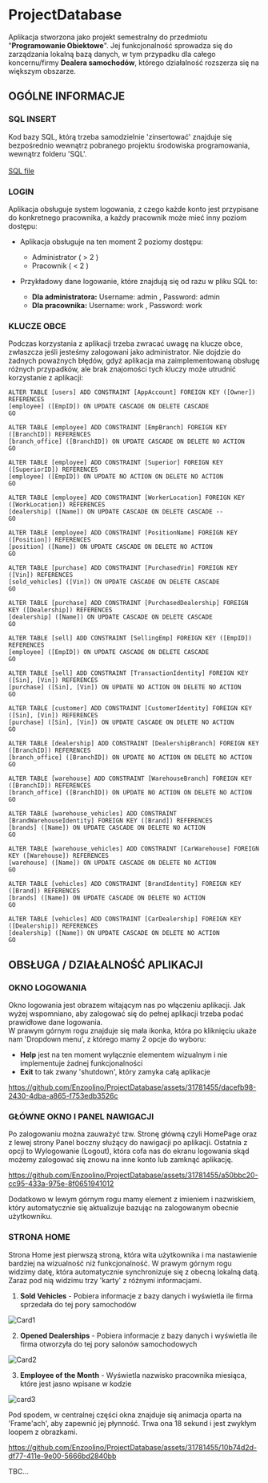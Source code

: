 # ProjectDatabase
Aplikacja stworzona jako projekt semestralny do przedmiotu "**Programowanie Obiektowe**". Jej funkcjonalność sprowadza się do zarządzania lokalną bazą danych, w tym przypadku dla całego koncernu/firmy **Dealera samochodów**, którego działalność rozszerza się na większym obszarze.

## OGÓLNE INFORMACJE
### SQL INSERT
Kod bazy SQL, którą trzeba samodzielnie 'zinsertować' znajduje się bezpośrednio wewnątrz pobranego projektu środowiska programowania, wewnątrz folderu 'SQL'. </br></br>
[SQL file](/WorkshopDataModifier/SQL/Dealership.sql)

### LOGIN
Aplikacja obsługuje system logowania, z czego każde konto jest przypisane do konkretnego pracownika, a każdy pracownik może mieć inny poziom dostępu:
   - Aplikacja obsługuje na ten moment 2 poziomy dostępu:
      - Administrator ( > 2 )
      - Pracownik ( < 2 )
       
   - Przykładowy dane logowanie, które znajdują się od razu w pliku SQL to:
      - **Dla administratora:** Username: admin , Password: admin 
      - **Dla pracownika:** Username: work , Password: work

### KLUCZE OBCE
Podczas korzystania z aplikacji trzeba zwracać uwagę na klucze obce, zwłaszcza jeśli jesteśmy zalogowani jako administrator. Nie dojdzie do żadnych poważnych błędów, gdyż aplikacja ma zaimplementowaną obsługę różnych przypadków, ale brak znajomości tych kluczy może utrudnić korzystanie z aplikacji:</br>
```
ALTER TABLE [users] ADD CONSTRAINT [AppAccount] FOREIGN KEY ([Owner]) REFERENCES
[employee] ([EmpID]) ON UPDATE CASCADE ON DELETE CASCADE
GO

ALTER TABLE [employee] ADD CONSTRAINT [EmpBranch] FOREIGN KEY ([BranchID]) REFERENCES
[branch_office] ([BranchID]) ON UPDATE CASCADE ON DELETE NO ACTION
GO

ALTER TABLE [employee] ADD CONSTRAINT [Superior] FOREIGN KEY ([SuperiorID]) REFERENCES
[employee] ([EmpID]) ON UPDATE NO ACTION ON DELETE NO ACTION
GO

ALTER TABLE [employee] ADD CONSTRAINT [WorkerLocation] FOREIGN KEY ([WorkLocation]) REFERENCES
[dealership] ([Name]) ON UPDATE CASCADE ON DELETE CASCADE --
GO

ALTER TABLE [employee] ADD CONSTRAINT [PositionName] FOREIGN KEY ([Position]) REFERENCES
[position] ([Name]) ON UPDATE CASCADE ON DELETE NO ACTION
GO

ALTER TABLE [purchase] ADD CONSTRAINT [PurchasedVin] FOREIGN KEY ([Vin]) REFERENCES
[sold_vehicles] ([Vin]) ON UPDATE CASCADE ON DELETE CASCADE
GO

ALTER TABLE [purchase] ADD CONSTRAINT [PurchasedDealership] FOREIGN KEY ([Dealership]) REFERENCES
[dealership] ([Name]) ON UPDATE CASCADE ON DELETE CASCADE
GO

ALTER TABLE [sell] ADD CONSTRAINT [SellingEmp] FOREIGN KEY ([EmpID]) REFERENCES
[employee] ([EmpID]) ON UPDATE CASCADE ON DELETE CASCADE
GO

ALTER TABLE [sell] ADD CONSTRAINT [TransactionIdentity] FOREIGN KEY ([Sin], [Vin]) REFERENCES
[purchase] ([Sin], [Vin]) ON UPDATE NO ACTION ON DELETE NO ACTION
GO

ALTER TABLE [customer] ADD CONSTRAINT [CustomerIdentity] FOREIGN KEY ([Sin], [Vin]) REFERENCES
[purchase] ([Sin], [Vin]) ON UPDATE CASCADE ON DELETE NO ACTION
GO

ALTER TABLE [dealership] ADD CONSTRAINT [DealershipBranch] FOREIGN KEY ([BranchID]) REFERENCES
[branch_office] ([BranchID]) ON UPDATE NO ACTION ON DELETE NO ACTION
GO

ALTER TABLE [warehouse] ADD CONSTRAINT [WarehouseBranch] FOREIGN KEY ([BranchID]) REFERENCES
[branch_office] ([BranchID]) ON UPDATE NO ACTION ON DELETE NO ACTION
GO

ALTER TABLE [warehouse_vehicles] ADD CONSTRAINT [BrandWarehouseIdentity] FOREIGN KEY ([Brand]) REFERENCES
[brands] ([Name]) ON UPDATE CASCADE ON DELETE NO ACTION
GO

ALTER TABLE [warehouse_vehicles] ADD CONSTRAINT [CarWarehouse] FOREIGN KEY ([Warehouse]) REFERENCES
[warehouse] ([Name]) ON UPDATE CASCADE ON DELETE NO ACTION
GO

ALTER TABLE [vehicles] ADD CONSTRAINT [BrandIdentity] FOREIGN KEY ([Brand]) REFERENCES
[brands] ([Name]) ON UPDATE CASCADE ON DELETE NO ACTION
GO

ALTER TABLE [vehicles] ADD CONSTRAINT [CarDealership] FOREIGN KEY ([Dealership]) REFERENCES
[dealership] ([Name]) ON UPDATE CASCADE ON DELETE NO ACTION
GO
```

## OBSŁUGA / DZIAŁALNOŚĆ APLIKACJI
### OKNO LOGOWANIA
Okno logowania jest obrazem witającym nas po włączeniu aplikacji. Jak wyżej wspomniano, aby zalogować się do pełnej aplikacji trzeba podać prawidłowe dane logowania.</br>
W prawym górnym rogu znajduje się mała ikonka, która po kliknięciu ukaże nam 'Dropdown menu', z którego mamy 2 opcje do wyboru:
- **Help** jest na ten moment wyłącznie elementem wizualnym i nie implementuje żadnej funkcjonalności
- **Exit** to tak zwany 'shutdown', który zamyka całą aplikacje

https://github.com/Enzoolino/ProjectDatabase/assets/31781455/dacefb98-2430-4dba-a865-f753edb3526c

### GŁÓWNE OKNO I PANEL NAWIGACJI
Po zalogowaniu można zauważyć tzw. Stronę główną czyli HomePage oraz z lewej strony Panel boczny służący do nawigacji po aplikacji. Ostatnia z opcji to Wylogowanie (Logout), która cofa nas do ekranu logowania skąd możemy zalogować się znowu na inne konto lub zamknąć aplikację.

https://github.com/Enzoolino/ProjectDatabase/assets/31781455/a50bbc20-cc95-433a-975e-8f0651941012

Dodatkowo w lewym górnym rogu mamy element z imieniem i nazwiskiem, który automatycznie się aktualizuje bazując na zalogowanym obecnie użytkowniku.

### STRONA HOME
Strona Home jest pierwszą stroną, która wita użytkownika i ma nastawienie bardziej na wizualność niż funkcjonalność. W prawym górnym rogu widzimy datę, która automatycznie synchronizuje się z obecną lokalną datą.
Zaraz pod nią widzimu trzy 'karty' z różnymi informacjami.
1. **Sold Vehicles** - Pobiera informacje z bazy danych i wyświetla ile firma sprzedała do tej pory samochodów</br>

![Card1](https://github.com/Enzoolino/ProjectDatabase/assets/31781455/6ce30891-7b6d-45c0-b29b-c8a3784cf095)

2. **Opened Dealerships** - Pobiera informacje z bazy danych i wyświetla ile firma otworzyła do tej pory salonów samochodowych</br>

![Card2](https://github.com/Enzoolino/ProjectDatabase/assets/31781455/f873889c-9511-42c0-a832-4a2e3822c943)

3. **Employee of the Month** - Wyświetla nazwisko pracownika miesiąca, które jest jasno wpisane w kodzie</br>

![card3](https://github.com/Enzoolino/ProjectDatabase/assets/31781455/6aa6cca4-0c39-4abd-a287-9d494c45a9b2)

Pod spodem, w centralnej części okna znajduje się animacja oparta na 'Frame'ach', aby zapewnić jej płynność. Trwa ona 18 sekund i jest zwykłym loopem z obrazkami.

https://github.com/Enzoolino/ProjectDatabase/assets/31781455/10b74d2d-df77-411e-9e00-5666bd2840bb

TBC...
